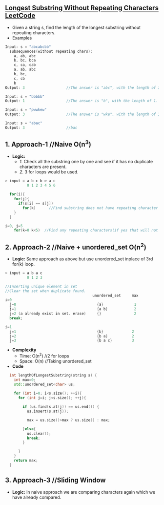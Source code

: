 ## [Longest Substring Without Repeating Characters LeetCode](https://leetcode.com/problems/longest-substring-without-repeating-characters/)
- Given a string s, find the length of the longest substring without repeating characters.
- Examples
```c
Input: s = "abcabcbb"
  subsequences(without repeating chars):  
    a, ab, abc
    b, bc, bca
    c, ca, cab
    a, ab, abc
    b, bc,
    c, cb
    b
Output: 3                   //The answer is "abc", with the length of 3.

Input: s = "bbbbb"
Output: 1                   //The answer is "b", with the length of 1.

Input: s = "pwwkew"
Output: 3                   //The answer is "wke", with the length of 3. Note "pwke" is not contigious substring.

Input: s = "abac"
Output: 3                   //bac
```

## 1. Approach-1 //Naive O(n<sup>3</sup>)
- **Logic:** 
  - *1.* Check all the substring one by one and see if it has no duplicate characters are present.
  - *2.* 3 for loops would be used.
```c
> input = a b c b e a c
          0 1 2 3 4 5 6
          
  for(i){          
    for(j){        
      if(s[i] == s[j])
        for(k)      //Find substring does not have repeating character
    }
  }

i=0, j=5
    for(k=0 k<5)  //Find any repeating characters(if yes that will not be subseq). index=1,index=3
```

## 2. Approach-2 //Naive + unordered_set O(n<sup>2</sup>)
- **Logic:** Same approach as above but use unordered_set inplace of 3rd for(k) loop.
```c
> input = a b a c
          0 1 2 3

//Inserting unique element in set
//Clear the set when duplicate found.
                                        unordered_set     max
i=0 
  j=0                                     {a}              1
  j=1                                     {a b}            2
  j=2 (a already exist in set. erase)     {}               2
  break;

i=1
  j=1                                     {b}             2
  j=2                                     {b a}           2
  j=3                                     {b a c}         3
```
- **Complexity**    
  - Time: O(n<sup>2</sup>)  //2 for loops
  - Space: O(n) //Taking unordered_set
- **Code**    
```c++
  int lengthOfLongestSubstring(string s) {
    int max=0;
    std::unordered_set<char> us;
    
    for (int i=0; i<s.size(); ++i){
      for (int j=i; j<s.size(); ++j){

        if (us.find(s.at(j)) == us.end()) {
          us.insert(s.at(j));

          max = us.size()>max ? us.size() : max;

        }else{
          us.clear();
          break;
        }

      }
    }
    return max;
  }
```

## 3. Approach-3  //Sliding Window
- **Logic:** In naive approach we are comparing characters again which we have already compared.
```c++
```
